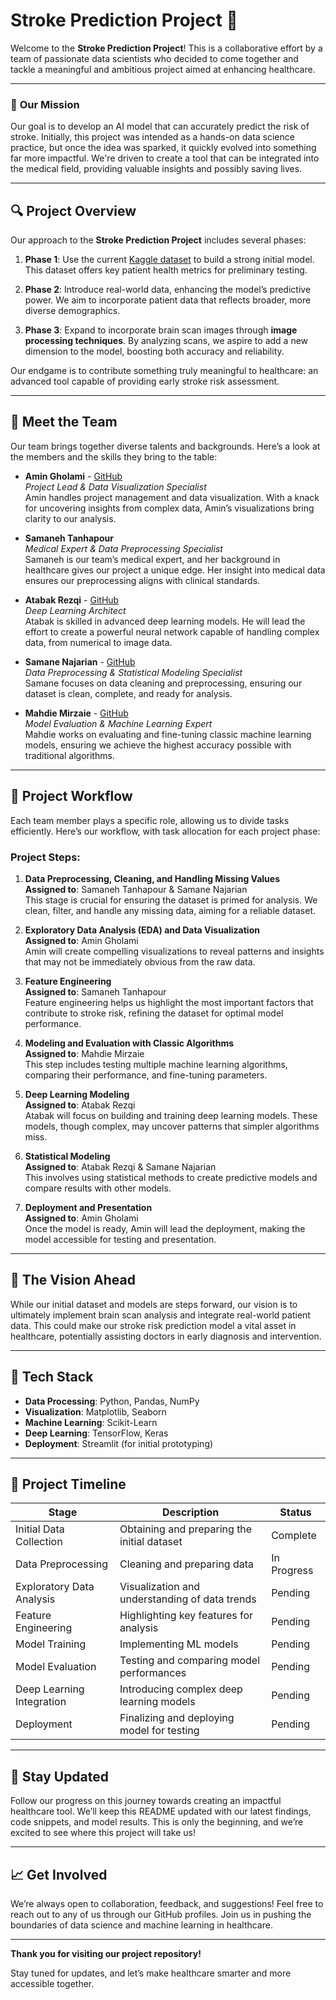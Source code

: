 # Stroke Prediction Project 🚀

Welcome to the **Stroke Prediction Project**! This is a collaborative effort by a team of passionate data scientists who decided to come together and tackle a meaningful and ambitious project aimed at enhancing healthcare.

---

### 📍 **Our Mission**
Our goal is to develop an AI model that can accurately predict the risk of stroke. Initially, this project was intended as a hands-on data science practice, but once the idea was sparked, it quickly evolved into something far more impactful. We're driven to create a tool that can be integrated into the medical field, providing valuable insights and possibly saving lives.

---

## 🔍 **Project Overview**

Our approach to the **Stroke Prediction Project** includes several phases:

1. **Phase 1**: Use the current [Kaggle dataset](https://www.kaggle.com/datasets/fedesoriano/stroke-prediction-dataset) to build a strong initial model. This dataset offers key patient health metrics for preliminary testing.

2. **Phase 2**: Introduce real-world data, enhancing the model’s predictive power. We aim to incorporate patient data that reflects broader, more diverse demographics.

3. **Phase 3**: Expand to incorporate brain scan images through **image processing techniques**. By analyzing scans, we aspire to add a new dimension to the model, boosting both accuracy and reliability.

Our endgame is to contribute something truly meaningful to healthcare: an advanced tool capable of providing early stroke risk assessment.

---

## 👥 **Meet the Team**

Our team brings together diverse talents and backgrounds. Here’s a look at the members and the skills they bring to the table:

- **Amin Gholami** - [GitHub](https://github.com/AmiinGholami)  
   *Project Lead & Data Visualization Specialist*  
   Amin handles project management and data visualization. With a knack for uncovering insights from complex data, Amin’s visualizations bring clarity to our analysis.

- **Samaneh Tanhapour**  
   *Medical Expert & Data Preprocessing Specialist*  
   Samaneh is our team’s medical expert, and her background in healthcare gives our project a unique edge. Her insight into medical data ensures our preprocessing aligns with clinical standards.

- **Atabak Rezqi** - [GitHub](https://github.com/databak)  
   *Deep Learning Architect*  
   Atabak is skilled in advanced deep learning models. He will lead the effort to create a powerful neural network capable of handling complex data, from numerical to image data.

- **Samane Najarian** - [GitHub](https://github.com/SamaneNajarian)  
   *Data Preprocessing & Statistical Modeling Specialist*  
   Samane focuses on data cleaning and preprocessing, ensuring our dataset is clean, complete, and ready for analysis.

- **Mahdie Mirzaie** - [GitHub](https://github.com/Mahdiyeh-Mirzaei)  
   *Model Evaluation & Machine Learning Expert*  
   Mahdie works on evaluating and fine-tuning classic machine learning models, ensuring we achieve the highest accuracy possible with traditional algorithms.

---

## 🔄 **Project Workflow**

Each team member plays a specific role, allowing us to divide tasks efficiently. Here’s our workflow, with task allocation for each project phase:

### Project Steps:

1. **Data Preprocessing, Cleaning, and Handling Missing Values**  
   **Assigned to**: Samaneh Tanhapour & Samane Najarian  
   This stage is crucial for ensuring the dataset is primed for analysis. We clean, filter, and handle any missing data, aiming for a reliable dataset.

2. **Exploratory Data Analysis (EDA) and Data Visualization**  
   **Assigned to**: Amin Gholami  
   Amin will create compelling visualizations to reveal patterns and insights that may not be immediately obvious from the raw data.

3. **Feature Engineering**  
   **Assigned to**: Samaneh Tanhapour  
   Feature engineering helps us highlight the most important factors that contribute to stroke risk, refining the dataset for optimal model performance.

4. **Modeling and Evaluation with Classic Algorithms**  
   **Assigned to**: Mahdie Mirzaie  
   This step includes testing multiple machine learning algorithms, comparing their performance, and fine-tuning parameters.

5. **Deep Learning Modeling**  
   **Assigned to**: Atabak Rezqi  
   Atabak will focus on building and training deep learning models. These models, though complex, may uncover patterns that simpler algorithms miss.

6. **Statistical Modeling**  
   **Assigned to**: Atabak Rezqi & Samane Najarian  
   This involves using statistical methods to create predictive models and compare results with other models.

7. **Deployment and Presentation**  
   **Assigned to**: Amin Gholami  
   Once the model is ready, Amin will lead the deployment, making the model accessible for testing and presentation.

---

## 🌟 **The Vision Ahead**

While our initial dataset and models are steps forward, our vision is to ultimately implement brain scan analysis and integrate real-world patient data. This could make our stroke risk prediction model a vital asset in healthcare, potentially assisting doctors in early diagnosis and intervention.

---

## 🧩 **Tech Stack**

- **Data Processing**: Python, Pandas, NumPy
- **Visualization**: Matplotlib, Seaborn
- **Machine Learning**: Scikit-Learn
- **Deep Learning**: TensorFlow, Keras
- **Deployment**: Streamlit (for initial prototyping)

---

## 📅 **Project Timeline**

| Stage                       | Description                                                    | Status      |
|-----------------------------|----------------------------------------------------------------|-------------|
| Initial Data Collection     | Obtaining and preparing the initial dataset                    | Complete    |
| Data Preprocessing          | Cleaning and preparing data                                    | In Progress |
| Exploratory Data Analysis   | Visualization and understanding of data trends                 | Pending     |
| Feature Engineering         | Highlighting key features for analysis                         | Pending     |
| Model Training              | Implementing ML models                                        | Pending     |
| Model Evaluation            | Testing and comparing model performances                       | Pending     |
| Deep Learning Integration   | Introducing complex deep learning models                       | Pending     |
| Deployment                  | Finalizing and deploying model for testing                     | Pending     |

---

## 📢 **Stay Updated**

Follow our progress on this journey towards creating an impactful healthcare tool. We’ll keep this README updated with our latest findings, code snippets, and model results. This is only the beginning, and we’re excited to see where this project will take us!

---

## 📈 **Get Involved**

We’re always open to collaboration, feedback, and suggestions! Feel free to reach out to any of us through our GitHub profiles. Join us in pushing the boundaries of data science and machine learning in healthcare.

---

**Thank you for visiting our project repository!**

Stay tuned for updates, and let’s make healthcare smarter and more accessible together.
